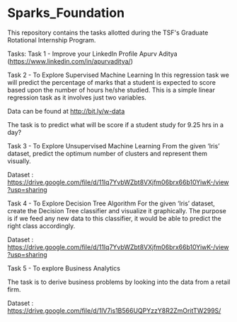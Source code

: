 # Sparks_Foundation
This repository contains the tasks allotted during the TSF's Graduate Rotational Internship Program.

Tasks:
Task 1 - Improve your LinkedIn Profile
Apurv Aditya (https://www.linkedin.com/in/apurvaditya/)

Task 2 - To Explore Supervised Machine Learning
In this regression task we will predict the percentage of marks that a student is expected to score based upon the number of hours he/she studied. This is a simple linear regression task as it involves just two variables.

Data can be found at http://bit.ly/w-data

The task is to predict what will be score if a student study for 9.25 hrs in a day?

Task 3 - To Explore Unsupervised Machine Learning
From the given ‘Iris’ dataset, predict the optimum number of clusters and represent them visually.

Dataset : https://drive.google.com/file/d/11Iq7YvbWZbt8VXjfm06brx66b10YiwK-/view?usp=sharing

Task 4 - To Explore Decision Tree Algorithm
For the given ‘Iris’ dataset, create the Decision Tree classifier and
visualize it graphically. The purpose is if we feed any new data to this
classifier, it would be able to predict the right class accordingly.

Dataset : https://drive.google.com/file/d/11Iq7YvbWZbt8VXjfm06brx66b10YiwK-/view?usp=sharing

Task 5 - To explore Business Analytics

The task is to derive business problems by looking into the data from a retail firm.

Dataset : https://drive.google.com/file/d/1lV7is1B566UQPYzzY8R2ZmOritTW299S/

